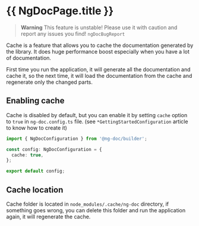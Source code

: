 # {{ NgDocPage.title }}

> **Warning**
> This feature is unstable! Please use it with caution and report any issues you
> find! `ngDocBugReport`

Cache is a feature that allows you to cache the documentation generated by the library.
It does huge performance boost especially when you have a lot of documentation.

First time you run the application, it will generate all the documentation and cache it,
so the next time, it will load the documentation from the cache and regenerate only the changed
parts.

## Enabling cache

Cache is disabled by default, but you can enable it by setting `cache` option to `true` in
`ng-doc.config.ts` file. (see `*GettingStartedConfiguration` article to know how to create it)

```typescript name="ng-doc.config.ts"
import { NgDocConfiguration } from '@ng-doc/builder';

const config: NgDocConfiguration = {
  cache: true,
};

export default config;
```

## Cache location

Cache folder is located in `node_modules/.cache/ng-doc` directory, if something goes wrong,
you can delete this folder and run the application again, it will regenerate the cache.
